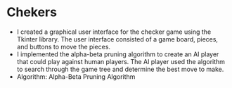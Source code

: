 # Chekers 
- I created a graphical user interface for the checker game using the Tkinter library. The user interface consisted of a game board, pieces, and buttons to move the pieces.
- I implemented the alpha-beta pruning algorithm to create an AI player that could play against human players. The AI player used the algorithm to search through the game tree and determine the best move to make.
- Algorithm: Alpha-Beta Pruning Algorithm
